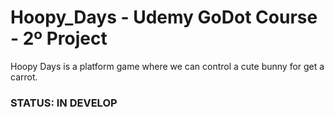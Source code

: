 # Hoopy_Days - Udemy GoDot Course - 2º Project
Hoopy Days is a platform game where we can control a cute bunny for get a carrot.

###  STATUS: IN DEVELOP

